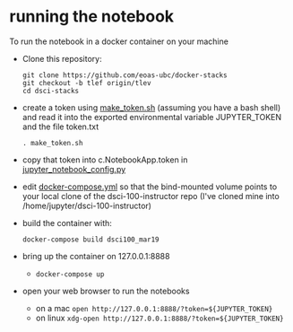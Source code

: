 # running the notebook

To run the notebook in a docker container on your machine

- Clone this repository:

  `git clone https://github.com/eoas-ubc/docker-stacks`  
  `git checkout -b tlef origin/tlev`  
  `cd dsci-stacks`

- create a token using [make_token.sh](https://github.com/eoas-ubc/docker-stacks/blob/tlef/make_token.sh)  (assuming you have a bash shell) and read it into the exported environmental variable JUPYTER_TOKEN and the file token.txt

  `. make_token.sh`

- copy that token into c.NotebookApp.token in [jupyter_notebook_config.py](https://github.com/eoas-ubc/docker-stacks/blob/tlef/r-dsci-100/jupyter_notebook_config.py)

- edit [docker-compose.yml](https://github.com/eoas-ubc/docker-stacks/blob/tlef/docker-compose.yml) so that the bind-mounted volume points to your local clone of the dsci-100-instructor repo (I've cloned mine into /home/jupyter/dsci-100-instructor)

- build the container with:

  `docker-compose build dsci100_mar19`

- bring up the container on 127.0.0.1:8888

  - `docker-compose up`

- open your web browser  to run the notebooks

  - on a mac `open http://127.0.0.1:8888/?token=${JUPYTER_TOKEN}`  
  - on linux `xdg-open http://127.0.0.1:8888/?token=${JUPYTER_TOKEN}`  





